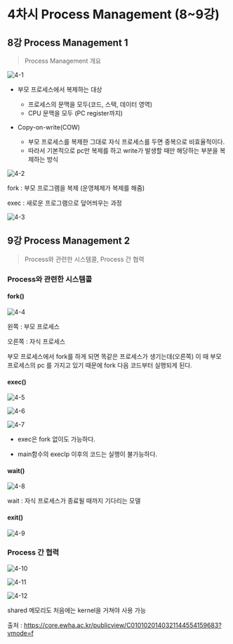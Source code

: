 # 4차시 Process Management (8~9강)

## 8강 Process Management 1

>  Process Management 개요

![4-1](./Images/4-1.PNG)

- 부모 프로세스에서 복제하는 대상 
  - 프로세스의 문맥을 모두(코드, 스택, 데이터 영역)
  - CPU 문맥을 모두 (PC register까지)

- Copy-on-write(COW) 
  - 부모 프로세스를 복제한 그대로 자식 프로세스를 두면 중복으로 비효율적이다.
  - 따라서 기본적으로 pc만 복제를 하고 write가 발생할 때만 해당하는 부분을 복제하는 방식



![4-2](./Images/4-2.PNG)



fork : 부모 프로그램을 복제 (운영체제가 복제를 해줌)

exec : 새로운 프로그램으로 덮어씌우는 과정







![4-3](./Images/4-3.PNG)



## 9강 Process Management 2

> Process와 관련한 시스템콜, Process 간 협력



### Process와 관련한 시스템콜

#### fork()

![4-4](./Images/4-4.PNG)

왼쪽 : 부모 프로세스

오른쪽 : 자식 프로세스

부모 프로세스에서 fork를 하게 되면 똑같은 프로세스가 생기는데(오른쪽) 이 때 부모 프로세스의 pc 를 가지고 있기 때문에 fork 다음 코드부터 실행되게 된다.

#### exec()

![4-5](./Images/4-5.PNG)



![4-6](./Images/4-6.PNG)





![4-7](./Images/4-7.PNG)



- exec은 fork 없이도 가능하다.

- main함수의 execlp 이후의 코드는 실행이 불가능하다.



#### wait()

![4-8](./Images/4-8.PNG)

wait : 자식 프로세스가 종료될 때까지 기다리는 모델



#### exit()

![4-9](./Images/4-9.PNG)



### Process 간 협력

![4-10](./Images/4-10.PNG)



![4-11](./Images/4-11.PNG)



![4-12](./Images/4-12.PNG)

shared 메모리도 처음에는 kernel을 거쳐야 사용 가능











출처 : https://core.ewha.ac.kr/publicview/C0101020140321144554159683?vmode=f

